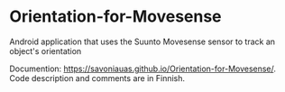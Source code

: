 # Orientation-for-Movesense
Android application that uses the Suunto Movesense sensor to track an object's orientation

Documention: https://savoniauas.github.io/Orientation-for-Movesense/. Code description and comments are in Finnish.

